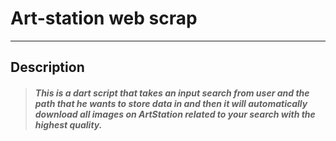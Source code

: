 # Art-station web scrap
___
## Description


>###### **This is a dart script that takes an input search from user and the path that he wants to store data in and then it will automatically download all images on ArtStation related to your search with the highest quality.**

